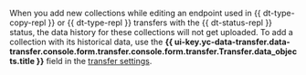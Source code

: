 When you add new collections while editing an endpoint used in {{ dt-type-copy-repl }} or {{ dt-type-repl }} transfers with the {{ dt-status-repl }} status, the data history for these collections will not get uploaded. To add a collection with its historical data, use the **{{ ui-key.yc-data-transfer.data-transfer.console.form.transfer.console.form.transfer.Transfer.data_objects.title }}** field in the [transfer settings](../../../../data-transfer/operations/transfer.md#update).
